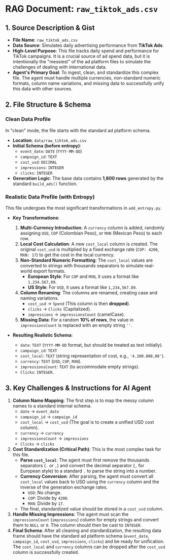 # RAG Document: `raw_tiktok_ads.csv`

## 1. Source Description & Gist

- **File Name**: `raw_tiktok_ads.csv`
- **Data Source**: Simulates daily advertising performance from **TikTok Ads**.
- **High-Level Purpose**: This file tracks daily spend and performance for TikTok campaigns. It is a crucial source of ad spend data, but it is intentionally the "messiest" of the ad platform files to simulate the challenges of dealing with international data.
- **Agent's Primary Goal**: To ingest, clean, and standardize this complex file. The agent must handle multiple currencies, non-standard numeric formats, column name variations, and missing data to successfully unify this data with other sources.

## 2. File Structure & Schema

### Clean Data Profile

In "clean" mode, the file starts with the standard ad platform schema.

- **Location**: `data/raw_tiktok_ads.csv`
- **Initial Schema (before entropy)**:
    - `event_date`: `DATE` (`YYYY-MM-DD`)
    - `campaign_id`: `TEXT`
    - `cost_usd`: `DECIMAL`
    - `impressions`: `INTEGER`
    - `clicks`: `INTEGER`
- **Generation Logic**: The base data contains **1,800 rows** generated by the standard `build_ads()` function.

### Realistic Data Profile (with Entropy)

This file undergoes the most significant transformations in `add_entropy.py`.

- **Key Transformations**:
    1.  **Multi-Currency Introduction**: A `currency` column is added, randomly assigning `USD`, `COP` (Colombian Peso), or `MXN` (Mexican Peso) to each row.
    2.  **Local Cost Calculation**: A new `cost_local` column is created. The original `cost_usd` is multiplied by a fixed exchange rate (`COP: 4200`, `MXN: 17`) to get the cost in the local currency.
    3.  **Non-Standard Numeric Formatting**: The `cost_local` values are converted to strings with thousands separators to simulate real-world export formats.
        - **European Style**: For `COP` and `MXN`, it uses a format like `1.234.567,89`.
        - **US Style**: For `USD`, it uses a format like `1,234,567.89`.
    4.  **Column Renaming**: The columns are renamed, creating case and naming variations.
        - `cost_usd` → `Spend` (This column is then **dropped**).
        - `clicks` → `Clicks` (Capitalized).
        - `impressions` → `impressionsCount` (camelCase).
    5.  **Missing Data**: For a random **10% of rows**, the value in `impressionsCount` is replaced with an empty string `''`.

- **Resulting Realistic Schema**:
    - `date`: `TEXT` (`YYYY-MM-DD` format, but should be treated as text initially).
    - `campaign_id`: `TEXT`
    - `cost_local`: `TEXT` (string representation of cost, e.g., `'4.200.000,00'`).
    - `currency`: `TEXT` (`USD`, `COP`, `MXN`).
    - `impressionsCount`: `TEXT` (to accommodate empty strings).
    - `Clicks`: `INTEGER`.

## 3. Key Challenges & Instructions for AI Agent

1.  **Column Name Mapping**: The first step is to map the messy column names to a standard internal schema.
    - `date` → `event_date`
    - `campaign_id` → `campaign_id`
    - `cost_local` → `cost_usd` (The goal is to create a unified USD cost column).
    - `currency` → `currency`
    - `impressionsCount` → `impressions`
    - `Clicks` → `clicks`
2.  **Cost Standardization (Critical Path)**: This is the most complex task for this file.
    - **Parse `cost_local`**: The agent must first remove the thousands separators (`.` or `,`) and convert the decimal separator (`,` for European style) to a standard `.` to parse the string into a number.
    - **Currency Conversion**: After parsing, the agent must convert all `cost_local` values back to USD using the `currency` column and the inverse of the generation exchange rates.
        - `USD`: No change.
        - `COP`: Divide by `4200`.
        - `MXN`: Divide by `17`.
    - The final, standardized value should be stored in a `cost_usd` column.
3.  **Handle Missing Impressions**: The agent must scan the `impressionsCount` (`impressions`) column for empty strings and convert them to `NULL` or `0`. The column should then be cast to `INTEGER`.
4.  **Final Schema**: After all cleaning and standardization, the resulting data frame should have the standard ad platform schema (`event_date`, `campaign_id`, `cost_usd`, `impressions`, `clicks`) and be ready for unification. The `cost_local` and `currency` columns can be dropped after the `cost_usd` column is successfully created. 
